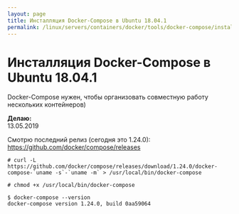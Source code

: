 ```yaml
---
layout: page
title: Инсталляция Docker-Compose в Ubuntu 18.04.1
permalink: /linux/servers/containers/docker/tools/docker-compose/install/ubuntu/
---
```


# Инсталляция Docker-Compose в Ubuntu 18.04.1

Docker-Compose нужен, чтобы организовать совместную работу нескольких контейнеров)

**Делаю:**  
13.05.2019

Смотрю последний релиз (сегодня это 1.24.0):
https://github.com/docker/compose/releases

    # curl -L https://github.com/docker/compose/releases/download/1.24.0/docker-compose-`uname -s`-`uname -m` > /usr/local/bin/docker-compose

    # chmod +x /usr/local/bin/docker-compose

    $ docker-compose --version
    docker-compose version 1.24.0, build 0aa59064
